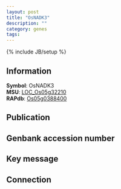 ```yaml
---
layout: post
title: "OsNADK3"
description: ""
category: genes
tags: 
---
```

{% include JB/setup %}

## Information
__Symbol__: OsNADK3  
__MSU__: [LOC_Os05g32210](http://rice.plantbiology.msu.edu/cgi-bin/ORF_infopage.cgi?orf=LOC_Os05g32210)  
__RAPdb__: [Os05g0388400](http://rapdb.dna.affrc.go.jp/viewer/gbrowse_details/irgsp1?name=Os05g0388400)  

## Publication

## Genbank accession number

## Key message

## Connection


